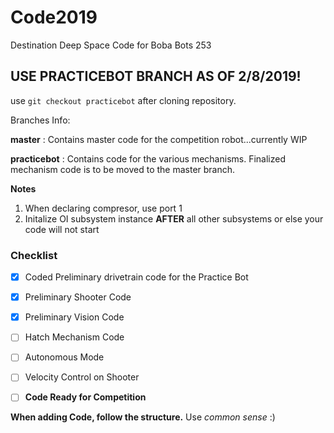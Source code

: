 # Code2019
Destination Deep Space Code for Boba Bots 253

## USE PRACTICEBOT BRANCH AS OF 2/8/2019!
  use ```git checkout practicebot``` after cloning repository.

Branches Info:

**master** : Contains master code for the competition robot...currently WIP

**practicebot** : Contains code for the various mechanisms. Finalized mechanism code is to be moved to the master branch.

**Notes**
1. When declaring compresor, use port 1
2. Initalize OI subsystem instance **AFTER** all other subsystems or else your code will not start

### Checklist
- [x] Coded Preliminary drivetrain code for the Practice Bot
- [x] Preliminary Shooter Code
- [x] Preliminary Vision Code
- [ ] Hatch Mechanism Code
- [ ] Autonomous Mode
- [ ] Velocity Control on Shooter
- [ ] **Code Ready for Competition**



**When adding Code, follow the structure.** Use *common sense* :) 
